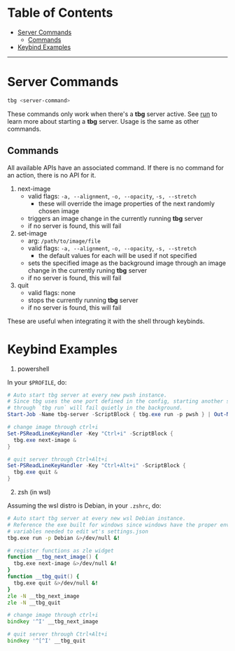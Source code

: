 # Table of Contents
- [Server Commands](#server-commands)
  - [Commands](#commands)
- [Keybind Examples](#keybind-examples)
---

# Server Commands
```zsh
tbg <server-command>
```
These commands only work when there's a **tbg** server active. See [run](/docs/run_command_usage.md)
to learn more about starting a **tbg** server. Usage is the same as other
commands.

## Commands
All available APIs have an associated command. If there is no command for an
action, there is no API for it.
1. next-image
    - valid flags: `-a, --alignment`, `-o, --opacity`, `-s, --stretch`
      - these will override the image properties of the next randomly chosen
      image
    - triggers an image change in the currently running **tbg** server
    - if no server is found, this will fail
2. set-image
    - arg: `/path/to/image/file`
    - valid flags: `-a, --alignment`, `-o, --opacity`, `-s, --stretch`
      - the default values for each will be used if not specified
    - sets the specified image as the background image through an image change
    in the currently runing **tbg** server
    - if no server is found, this will fail
3. quit
    - valid flags: none
    - stops the currently running **tbg** server
    - if no server is found, this will fail

These are useful when integrating it with the shell through keybinds.
# Keybind Examples
1. powershell

In your `$PROFILE`, do:
```powershell
# Auto start tbg server at every new pwsh instance.
# Since tbg uses the one port defined in the config, starting another server
# through `tbg run` will fail quietly in the background.
Start-Job -Name tbg-server -ScriptBlock { tbg.exe run -p pwsh } | Out-Null

# change image through ctrl+i
Set-PSReadLineKeyHandler -Key "Ctrl+i" -ScriptBlock {
  tbg.exe next-image &
}

# quit server through Ctrl+Alt+i
Set-PSReadLineKeyHandler -Key "Ctrl+Alt+i" -ScriptBlock {
  tbg.exe quit &
}
```
2. zsh (in wsl)

Assuming the wsl distro is Debian, in your `.zshrc`, do:
```zsh
# Auto start tbg server at every new wsl Debian instance.
# Reference the exe built for windows since windows have the proper environment
# variables needed to edit wt's settings.json
tbg.exe run -p Debian &>/dev/null &!

# register functions as zle widget
function __tbg_next_image() {
  tbg.exe next-image &>/dev/null &!
}
function __tbg_quit() {
  tbg.exe quit &>/dev/null &!
}
zle -N __tbg_next_image
zle -N __tbg_quit

# change image through ctrl+i
bindkey '^I' __tbg_next_image

# quit server through Ctrl+Alt+i
bindkey '^[^I' __tbg_quit
```
